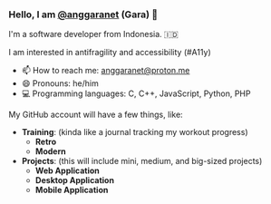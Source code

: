 ### Hello, I am  [@anggaranet](https://x.com/anggaranet) (Gara) 👋

I'm a software developer from Indonesia. 🇮🇩

I am interested in antifragility and accessibility (#A11y)

- 📫 How to reach me: anggaranet@proton.me
- 😄 Pronouns: he/him
- 💻 Programming languages: C, C++, JavaScript, Python, PHP

My GitHub account will have a few things, like:

- **Training**: (kinda like a journal tracking my workout progress)
  - **Retro**
  - **Modern**
- **Projects**: (this will include mini, medium, and big-sized projects)
  - **Web Application**
  - **Desktop Application**
  - **Mobile Application**





